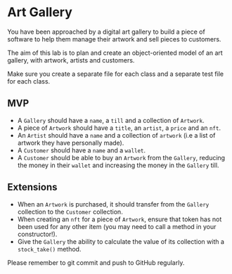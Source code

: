 # Art Gallery

You have been approached by a digital art gallery to build a piece of software to help them manage their artwork and sell pieces to customers. 

The aim of this lab is to plan and create an object-oriented model of an art gallery, with artwork, artists and customers.

Make sure you create a separate file for each class and a separate test file for each class.

## MVP
 - A `Gallery` should have a `name`, a `till` and a collection of `Artwork`.
 - A piece of `Artwork` should have a `title`, an `artist`, a `price` and an `nft`.
 - An `Artist` should have a `name` and a collection of `artwork` (i.e a list of artwork they have personally made).
 - A `Customer` should have a `name` and a `wallet`.
 - A `Customer` should be able to buy an `Artwork` from the `Gallery`, reducing the money in their `wallet` and increasing the money in the `Gallery` till. 

 ## Extensions
 - When an `Artwork` is purchased, it should transfer from the `Gallery` collection to the `Customer` collection.
 - When creating an `nft` for a piece of `Artwork`, ensure that token has not been used for any other item (you may need to call a method in your constructor!).
 - Give the `Gallery` the ability to calculate the value of its collection with a `stock_take()` method.

 
Please remember to git commit and push to GitHub regularly.
